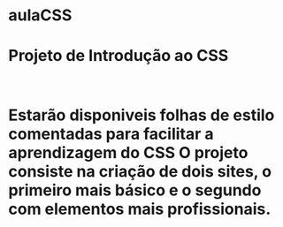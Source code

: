 # aulaCSS
<h1>Projeto de Introdução ao CSS<h1><br>
Estarão disponiveis folhas de estilo comentadas para facilitar a aprendizagem do CSS
O projeto consiste na criação de dois sites, o primeiro mais básico e o segundo com elementos mais profissionais.

